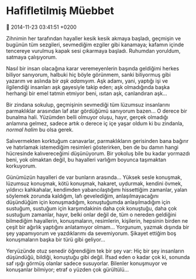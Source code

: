 Hafifletilmiş Müebbet
=====================

:date: 2014-11-23 03:41:51 +0200

Zihnimin her tarafından hayaller kesik kesik akmaya başladı, geçmişin ve
bugünün tüm sezgileri, sevmediğim ezgiler gibi kanamaya; kafamın içinde
tencereye vurulmuş kapak sesi çıkarmaya başladı. Ruhumdan yoruldum,
satmaya çalışıyorum.

Nasıl bir insan olacağına karar veremeyenlerin başında geldiğimi herkes
biliyor sanıyorum, halbuki hiç böyle görünmem, sanki biliyormuş gibi
yazarım ve aslında bir *aşk adamıyım*. Aşk adamı, yani, yaptığı işi ve
ilgilendiği insanları aşk gayesiyle takip eden; aşk olmadığında başka
herhangi bir emel tatmin etmiyor beni, ısıtan aşk, canlandıran aşk…

Bir zindana sokulup, geçmişinin sevmediği tüm lüzumsuz insanlarını
parmaklıklar arasından laf atar gördüğümü sanıyorum bazen… O derece bir
bunalma hali. Yüzümden belli olmuyor oluşu, hayır, gerçek olmadığı
anlamına gelmez, sadece artık o derece iç içe yaşar oldum ki bu
zindanla, *normal halim* bu olsa gerek.

Salıvermekten korktuğum canavarlar, parmaklıkların gerisinden bana
bağırır ve hatırlamak istemediğim resimleri gösterirken, ben de bu damın
hangi hücresinde kalıvereceğimi düşünüyorum. Bir yokoluş bile bu kadar
yormazdı beni, yok olmaktan değil, bu hayalleri varlığım boyunca
taşımaktan korkuyorum.

Günümüzün hayalleri de var bunların arasında… Yüksek sesle konuşmak,
lüzumsuz konuşmak, kötü konuşmak, hakaret, uydurmak, kendini övmek,
yıldırıcı kahkahalar, kendimden yabancılaştığımı hissettiğim zamanlar,
yalan söylemek zorunda kaldığım, lafı gevelediğim, anlaşılmayacağını
düşündüğüm için konuşmadığım, konuştuğumda anlaşılmadığım için sustuğum,
sustuğum için karşımdakinin daha çok konuştuğu, daha çok sustuğum
zamanlar, hayır, belki onlar değil de, tüm o nereden geldiğini
bilmediğim hayallerin, konuşmaların, resimlerin, kişilerin, hepsinin
birden ne çeşit bir ağırlık yaptığını anlatamıyor olmam… Yorgunum,
yazmak dışında bir şey yapamıyorum ve yazdıklarımı da sevemiyorum.
Şikayet ettiğim boş konuşmaların başka bir türü gibi geliyor…

Yeryüzünde otuz senedir öğrendiğim tek bir şey var: Hiç bir şey
insanların düşündüğü, bildiği, konuştuğu gibi değil. İfsad eden o kadar
çok ki, sonunda saf ışığı görmüş olanlar sadece susuyorlar. Bilenler
konuşmuyor ve konuşanlar bilmiyor; etraf o yüzden çok gürültülü…
